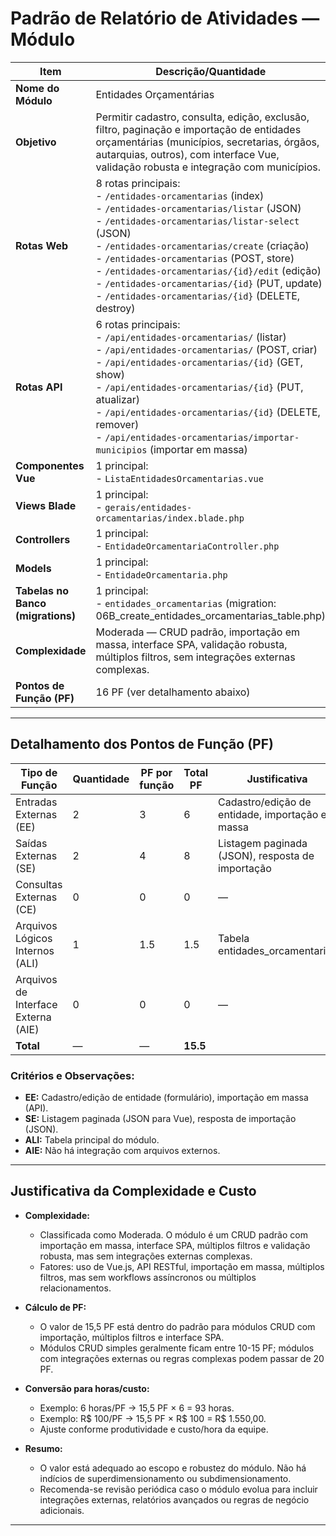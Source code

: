 # Padrão de Relatório de Atividades — Módulo

| Item                        | Descrição/Quantidade                                                                                 |
|-----------------------------|-----------------------------------------------------------------------------------------------------|
| **Nome do Módulo**          | Entidades Orçamentárias                                                                             |
| **Objetivo**                | Permitir cadastro, consulta, edição, exclusão, filtro, paginação e importação de entidades orçamentárias (municípios, secretarias, órgãos, autarquias, outros), com interface Vue, validação robusta e integração com municípios. |
| **Rotas Web**               | 8 rotas principais:<br>- `/entidades-orcamentarias` (index)<br>- `/entidades-orcamentarias/listar` (JSON)<br>- `/entidades-orcamentarias/listar-select` (JSON)<br>- `/entidades-orcamentarias/create` (criação)<br>- `/entidades-orcamentarias` (POST, store)<br>- `/entidades-orcamentarias/{id}/edit` (edição)<br>- `/entidades-orcamentarias/{id}` (PUT, update)<br>- `/entidades-orcamentarias/{id}` (DELETE, destroy) |
| **Rotas API**               | 6 rotas principais:<br>- `/api/entidades-orcamentarias/` (listar)<br>- `/api/entidades-orcamentarias/` (POST, criar)<br>- `/api/entidades-orcamentarias/{id}` (GET, show)<br>- `/api/entidades-orcamentarias/{id}` (PUT, atualizar)<br>- `/api/entidades-orcamentarias/{id}` (DELETE, remover)<br>- `/api/entidades-orcamentarias/importar-municipios` (importar em massa) |
| **Componentes Vue**         | 1 principal:<br>- `ListaEntidadesOrcamentarias.vue`                                                 |
| **Views Blade**             | 1 principal:<br>- `gerais/entidades-orcamentarias/index.blade.php`                                   |
| **Controllers**             | 1 principal:<br>- `EntidadeOrcamentariaController.php`                                               |
| **Models**                  | 1 principal:<br>- `EntidadeOrcamentaria.php`                                                        |
| **Tabelas no Banco (migrations)** | 1 principal:<br>- `entidades_orcamentarias` (migration: 06B_create_entidades_orcamentarias_table.php) |
| **Complexidade**            | Moderada — CRUD padrão, importação em massa, interface SPA, validação robusta, múltiplos filtros, sem integrações externas complexas. |
| **Pontos de Função (PF)**   | 16 PF (ver detalhamento abaixo)                                                                    |

---

## Detalhamento dos Pontos de Função (PF)

| Tipo de Função                        | Quantidade | PF por função | Total PF | Justificativa |
|---------------------------------------|------------|---------------|----------|---------------|
| Entradas Externas (EE)                | 2          | 3             | 6        | Cadastro/edição de entidade, importação em massa |
| Saídas Externas (SE)                  | 2          | 4             | 8        | Listagem paginada (JSON), resposta de importação |
| Consultas Externas (CE)               | 0          | 0             | 0        | —             |
| Arquivos Lógicos Internos (ALI)       | 1          | 1.5           | 1.5      | Tabela entidades_orcamentarias |
| Arquivos de Interface Externa (AIE)   | 0          | 0             | 0        | —             |
| **Total**                             | —          | —             | **15.5** |               |

### Critérios e Observações:
- **EE:** Cadastro/edição de entidade (formulário), importação em massa (API).
- **SE:** Listagem paginada (JSON para Vue), resposta de importação (JSON).
- **ALI:** Tabela principal do módulo.
- **AIE:** Não há integração com arquivos externos.

---

## Justificativa da Complexidade e Custo

- **Complexidade:**  
  - Classificada como Moderada. O módulo é um CRUD padrão com importação em massa, interface SPA, múltiplos filtros e validação robusta, mas sem integrações externas complexas.
  - Fatores: uso de Vue.js, API RESTful, importação em massa, múltiplos filtros, mas sem workflows assíncronos ou múltiplos relacionamentos.

- **Cálculo de PF:**  
  - O valor de 15,5 PF está dentro do padrão para módulos CRUD com importação, múltiplos filtros e interface SPA.
  - Módulos CRUD simples geralmente ficam entre 10-15 PF; módulos com integrações externas ou regras complexas podem passar de 20 PF.

- **Conversão para horas/custo:**  
  - Exemplo: 6 horas/PF → 15,5 PF × 6 = 93 horas.
  - Exemplo: R$ 100/PF → 15,5 PF × R$ 100 = R$ 1.550,00.
  - Ajuste conforme produtividade e custo/hora da equipe.

- **Resumo:**  
  - O valor está adequado ao escopo e robustez do módulo. Não há indícios de superdimensionamento ou subdimensionamento.
  - Recomenda-se revisão periódica caso o módulo evolua para incluir integrações externas, relatórios avançados ou regras de negócio adicionais.

--- 